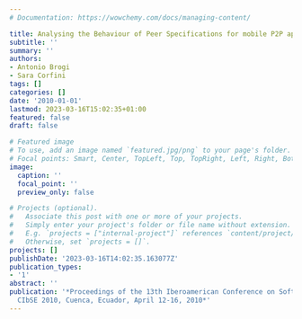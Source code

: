 ```yaml
---
# Documentation: https://wowchemy.com/docs/managing-content/

title: Analysing the Behaviour of Peer Specifications for mobile P2P applications
subtitle: ''
summary: ''
authors:
- Antonio Brogi
- Sara Corfini
tags: []
categories: []
date: '2010-01-01'
lastmod: 2023-03-16T15:02:35+01:00
featured: false
draft: false

# Featured image
# To use, add an image named `featured.jpg/png` to your page's folder.
# Focal points: Smart, Center, TopLeft, Top, TopRight, Left, Right, BottomLeft, Bottom, BottomRight.
image:
  caption: ''
  focal_point: ''
  preview_only: false

# Projects (optional).
#   Associate this post with one or more of your projects.
#   Simply enter your project's folder or file name without extension.
#   E.g. `projects = ["internal-project"]` references `content/project/deep-learning/index.md`.
#   Otherwise, set `projects = []`.
projects: []
publishDate: '2023-03-16T14:02:35.163077Z'
publication_types:
- '1'
abstract: ''
publication: '*Proceedings of the 13th Iberoamerican Conference on Software Engineering,
  CIbSE 2010, Cuenca, Ecuador, April 12-16, 2010*'
---
```

